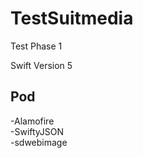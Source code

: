 # TestSuitmedia
Test Phase 1 

Swift Version 5

## Pod
-Alamofire <br/>
-SwiftyJSON <br/>
-sdwebimage <br/>
